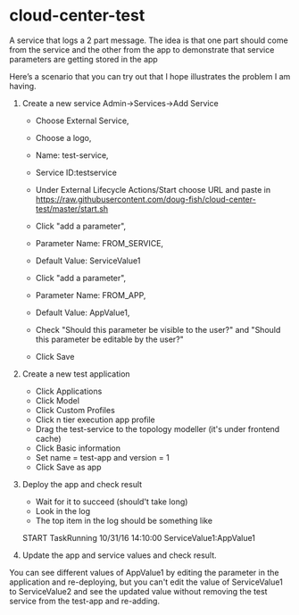 # cloud-center-test
A service that logs a 2 part message. The idea is that one
part should come from the service and the other from the app
to demonstrate that service parameters are getting stored
in the app

Here’s a scenario that you can try out that I hope illustrates the problem I am having.

1. Create a new service
Admin->Services->Add Service

    - Choose External Service, 
    - Choose a logo,
    - Name: test-service,
    - Service ID:testservice

    - Under External Lifecycle Actions/Start choose URL and paste in
https://raw.githubusercontent.com/doug-fish/cloud-center-test/master/start.sh

    - Click "add a parameter",
    - Parameter Name: FROM_SERVICE,
    - Default Value: ServiceValue1

    - Click "add a parameter",
    - Parameter Name: FROM_APP,
    - Default Value: AppValue1,
    - Check "Should this parameter be visible to the user?" and "Should this parameter be editable by the user?"

    - Click Save

2. Create a new test application
    - Click Applications
    - Click Model
    - Click Custom Profiles
    - Click n tier execution app profile
    - Drag the test-service to the topology modeller (it's under frontend cache)
    - Click Basic information
    - Set name = test-app and version = 1
    - Click Save as app

3. Deploy the app and check result
    - Wait for it to succeed (should't take long)
    - Look in the log
    - The top item in the log should be something like

    START TaskRunning 10/31/16 14:10:00 ServiceValue1:AppValue1

4. Update the app and service values and check result.

You can see different values of AppValue1 by editing the parameter in the application and re-deploying, but you can't edit the value of ServiceValue1 to ServiceValue2 and see the updated value without removing the test service from the test-app and re-adding.

